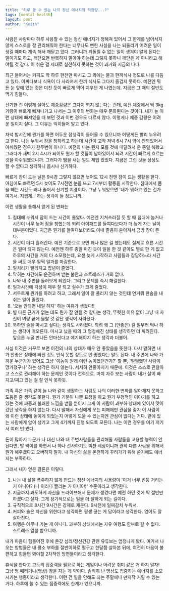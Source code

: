 ```yaml
---
title: "하루 쓸 수 있는 나의 정신 에너지의 적정량...?"
tags: [mental health]
layout: post
author: "Keith"
---
```


사람은 사람마다 하루 사용할 수 있는 정신 에너지가 정해져 있어서 그 한계를 넘어서지 않게 스스로를 잘 관리해줘야 한다는 너무나도 뻔한 사실을 나는 되둘리기 어려운 일이 생길 때마다 계속 해서 깨닫고 있다. 그러니까 되돌릴 수 없는 일이 생겨야 알게 된다는 말이기도 하고, 깨닫으면 반복하지 말아야 하는데 그렇지 못하니 깨닫은 게 아니라고 해야될 것 같다. 이 쉬운 걸 제대로 실천하지 못하는 것이 과거와 지금의 나다. 

최근 들어서는 커피도 딱 하루 한잔만 마시고 그 외에는 물과 한끼식사 정도로 나를 다듬고 있다. 어쩌다보니 식욕이 다 사라져서 한끼 식사도 그다지 즐겁지 못하다. 예전엔 뭐든 눈 앞에 있는 것은 미친 듯이 빠르게 먹어 치우던 게 나였는데. 지금은 그 때의 절반도 먹기 힘들다.

신기한 건 이렇게 살아도 체중감럄은 그다지 되지 않는다는 건데, 예전 체중에서 딱 3kg 가량이 빠르게 빠져나가고 나서는 그 이후의 변화는 매우 둔화된다는 것이다. 내가 늘 이런 상태에 빠져있을 때 보던 것과 이번 경우도 다르지 않다. 이렇게나 체중 감량은 어려운 일이지 싶다. 그 이유는 익히들어 알고 있다.

자녁 밤시간에 뭔가를 하면 어두운 잡생각이 들어올 수 있으니까 어떻게든 빨리 누우려고 한다. 나는 누워서 잠을 청하려고 하는데 시간이 고작 저녁 6시 7시 밖에 안되있어서 아쉬웠던 경우가 한두번이 아니다. 예전의 나는 뭔지 모를 것에 매달려서 온 종일 해왔고 그러다가 새벽 2시 4시가 되어도 뭔가 할 것들이 남아있어서 되려 시간이 빠르게 흐르는 것을 아쉬워했으니까. 그러다가 밤을 새는 일도 제법 있었다. 지금은 그런 것들 상상도 할 수 없다고 생각하니 몹시나 신기하다.

빠르게 잠이 드는 날은 9시경 그렇지 않으면 늦어도 12시 전엔 잠이 드는 생활을 한다. 아침에도 빠르면 5시 늦어도 7시전엔 눈을 뜨고 7시부터 활동을 시작한다. 침대에서 몸을 빼는 시간도 꽤나 줄어서 신기할 지경이다. 그냥 누워있으면 '내가 뭐하고 있는 건가 여기서. 지겹게..' 하는 생각이 들 정도니까.

이런 생활을 통해서 얻게 된 변화는

1. 침대에 누워서 잠이 드는 시간이 줄었다. 예전엔 지쳐쓰러질 듯 할 때 침대에 눕거나 시간이 너무 늦어 잠을 청했는데 되려 아이패드를 들여다보다가 더 늦게 자는 날이 대부분이었다. 지금은 뭔가를 들여다보더라도 이내 졸음이 쏟아져서 금방 잠이 든다.
1. 시간이 더디 흘러간다. 예전 기준으로 보면 꽤나 많은 걸 했는데도 실제로 흐른 시간은 얼마 되지 않는다. 예전엔 하루 종일 미친 듯이 일을 한 것 같아도 별로 한 게 없고 하루의 시간을 거의 다 소모했는데, 요샌 늦게 시작하고 사람들과 잡담하느라 시간을 써도 매우 일찍 일과를 마감한다.
1. 일처리가 빨라지고 잡념이 줄었다. 
1. 막히는 시간에도 운전하며 받는 불안과 스트레스가 거의 없다.
1. 나와 내 주변을 둘러보게 되었다. 그리고 문제를 즉시 해결한다.
1. 일과시간에 각성이 매우 잘 되고 실수가 크게 줄었다.
1. 서두르게 뭔가를 하려고 하고, 그래서 일이 잘 풀리지 않는 것인데 연거풔 한숨을 내쉬는 일이 줄었다.
1. '오늘 안되면 내일 하지' 하는 여유가 생겼다!!
1. 별 다른 근거가 없는 데도 뭔가 잘 안될 것 같다는 생각, 뚜렷한 이유 없이 그냥 내 자신이 벼랑 끝에 몰랄 것 같단 생각이 사라졌다.
1. 툭하면 술을 마시고 싶다는 생각도 사라졌다. 되려 왜 그 (안좋은) 걸 일부러 먹나 하는 생각이 떠오른다. 마시고 났을 때의 그 멍청해진 상태를 생각하면 더 꺼려진다. 앞으론 누굴 만나든 안마신다고 얘기해야지 하는 생각과 더불어.

사실 이것은 거꾸로 보면 이전의 나의 상태가 매우 안 좋았음을 뜻한다. 다시 말하면 내가 안좋은 상태에 빠진 것도 인식 못할 정도로 안 좋았다는 말도 된다. 내 주변에 나와 가까운 누군가가 있어도 그냥 '이놈이 원래 이런 놈이었던건가?' 할 뿐, '멀쩡했던 사람이 망가졌구나' 하는 생각은 하지 않는다. 서서히 안좋아지기 때문에. 이것은 스스로 관찰하고 스스로 관리해야 하는 문제인 것이다 전적으로. 마치 자주 보는 사람이 내가 살이 빠지고/찌고 있는 걸 잘 인식 못하듯.

가족 혹은 가족 같이 늘 나와 같이 생활하는 사람도 나의 이러한 변화를 알아채지 못하고 도움은 줄 생각도 못한다. 뭔가 기분이 나쁜 표정을 하고 뭔가 부정적인 이야기를 하고 있는 것에 짜증과 불쾌한 느낌을 받을 뿐이지 그게 이 사람이 과부하 상태에 있어서 맛이 갔단 생각을 하지 않는다. 다시 말해서 자신에게 오는 피해에만 관심을 갖지 이 사람이 왜 이런 상태에 놓이게 되었는지 어떻게 도울 수 있는지엔 관심이 없다는 거다. 곁에 있는 사람에게 암이 생기고 그게 4기까지 진행 되도록 모른다. 나는 이런 경우를 여기 저기서 여러 번 봤다. 

돈이 많아서 누군가 나 대신 나와 내 주변사람들을 관리해줄 사람들을 고용할 능력이 안된다면, 밥 먹이를 하면서 나 하나 건사하기도 벅찬 세상이니까 괜히 다른 사람을 위해서 뭔가 해주겠다고 오버하지 말자. 내 자신의 삶을 온전하게 꾸려가기 위해 쏟기에도 에너지는 부족하다. 

그래서 내가 얻은 결론은 이렇다.

1. 나는 내 삶을 폭주하지 않게 만드는 정신 에너지의 사용량이 '이거 너무 빈둥 거리는 거 아니야? (나 이러다 짤리는 거 아니야)' 수준이라고 생각한다. 
1. 지금까지 과도하게 자신을 드라이브해서 문제가 생겼다면 예전 하던 것에 딱 절반만 하겠다고 살자. 그게 장기적으로는 일을 더 잘하게 되는 길이다.
1. 규칙적으로 8시간 9시간은 강제로 재운다. 9시전에 일찌감치 누워서. 
1. 커피와 술은 자신을 위한다고 생각하면 평생 끊는 게 답이라고 생각한다. 없어도 잘 살아진다.
1. 여행은 아무나 가는 게 아니다. 과부하 상태에서는 자유 여행도 함부로 갈 수 없다. 스트레스 엄청 받으니까.

내가 마음이 힘들어진 후에 온갖 심리/정신건강 관련 유튜브는 엄청나게 봤다. 여기서 나오는 방법들은 내 평소 부하를 절반이하로 떨구고 한달쯤 살아본 뒤에, 여전히 마음이 불편하고 힘들면 봐야할 2차적인 방편들이라고 생각한다. 

휴식을 한다고 고도의 집중력을 필요로 하는 게임이나 어려운 취미 같은 거 하지 말자! 그냥 멍 때리거나(명상) 잠을 자는 게 약이다. 솔직히 난 명상도 집중하는 에너지를 소모시키는 행동이라고 생각한다.
이런 건 일을 안해도 되는 주말에나 만지작 거릴 수 있는 거다. 하루에 쓸 수 있는 집중력에도 한계가 있으니까.